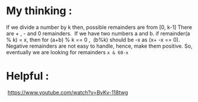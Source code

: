 # My thinking :
If we divide a number by k then, possible remainders are from [0, k-1]
There are + , - and 0 remainders.
​
If we have two numbers a and b.
if remainder(a % k) = x, then for
(a+b) % k == 0 ,
​
(b%k) should be -x as (x+ -x == 0). Negative remainders are not easy to handle, hence, make them positive. So, eventually we are looking for remainders
`x & 60-x`
​
​
# Helpful :
​
https://www.youtube.com/watch?v=BvKv-118twg